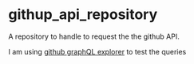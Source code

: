 # githup_api_repository

A repository to handle to request the the github API.

I am using [github graphQL explorer](https://docs.github.com/en/graphql/overview/explorer) to test the queries
